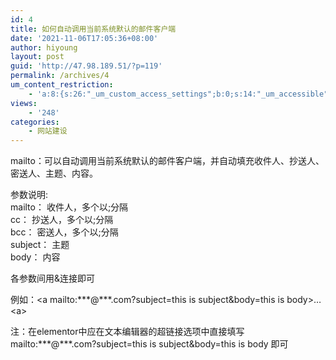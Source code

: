 ```yaml
---
id: 4
title: 如何自动调用当前系统默认的邮件客户端
date: '2021-11-06T17:05:36+08:00'
author: hiyoung
layout: post
guid: 'http://47.98.189.51/?p=119'
permalink: /archives/4
um_content_restriction:
    - 'a:8:{s:26:"_um_custom_access_settings";b:0;s:14:"_um_accessible";i:0;s:28:"_um_access_hide_from_queries";b:0;s:19:"_um_noaccess_action";i:0;s:30:"_um_restrict_by_custom_message";i:0;s:27:"_um_restrict_custom_message";s:0:"";s:19:"_um_access_redirect";i:0;s:23:"_um_access_redirect_url";s:0:"";}'
views:
    - '248'
categories:
    - 网站建设
---
```


mailto：可以自动调用当前系统默认的邮件客户端，并自动填充收件人、抄送人、密送人、主题、内容。

参数说明:  
mailto： 收件人，多个以;分隔  
cc： 抄送人，多个以;分隔  
bcc： 密送人，多个以;分隔  
subject： 主题  
body： 内容

各参数间用&amp;连接即可

例如：&lt;a mailto:\*\*\*@\*\*\*.com?subject=this is subject&amp;body=this is body&gt;…&lt;a&gt;

注：在elementor中应在文本编辑器的超链接选项中直接填写 mailto:\*\*\*@\*\*\*.com?subject=this is subject&amp;body=this is body 即可
